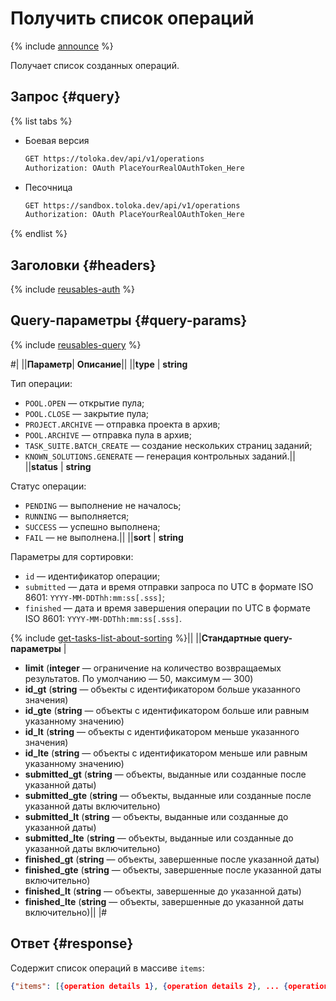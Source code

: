 # Получить список операций

{% include [announce](../_includes/announce.md) %}

Получает список созданных операций.

## Запрос {#query}

{% list tabs %}

- Боевая версия

    ```bash
    GET https://toloka.dev/api/v1/operations
    Authorization: OAuth PlaceYourRealOAuthToken_Here
    ```

- Песочница

    ```bash
    GET https://sandbox.toloka.dev/api/v1/operations
    Authorization: OAuth PlaceYourRealOAuthToken_Here
    ```

{% endlist %}

## Заголовки {#headers}

{% include [reusables-auth](../_includes/reusables/id-reusables/auth.md) %}

## Query-параметры {#query-params}

{% include [reusables-query](../_includes/reusables/id-reusables/query.md) %}

#|
||**Параметр**| **Описание**||
||**type** | **string**

Тип операции:

- `POOL.OPEN` — открытие пула;
- `POOL.CLOSE` — закрытие пула;
- `PROJECT.ARCHIVE` — отправка проекта в архив;
- `POOL.ARCHIVE` — отправка пула в архив;
- `TASK_SUITE.BATCH_CREATE` — создание нескольких страниц заданий;
- `KNOWN_SOLUTIONS.GENERATE` — генерация контрольных заданий.||
||**status** | **string**

Статус операции:

- `PENDING` — выполнение не началось;
- `RUNNING` — выполняется;
- `SUCCESS` — успешно выполнена;
- `FAIL` — не выполнена.||
||**sort** | **string**

Параметры для сортировки:

- `id` — идентификатор операции;
- `submitted` — дата и время отправки запроса по UTC в формате ISO 8601: `YYYY-MM-DDThh:mm:ss[.sss]`;
- `finished` — дата и время завершения операции по UTC в формате ISO 8601: `YYYY-MM-DDThh:mm:ss[.sss]`.

{% include [get-tasks-list-about-sorting](../_includes/concepts/get-tasks-list/id-get-tasks-list/about-sorting.md) %}||
||**Стандартные query-параметры** |
- **limit** (**integer** — ограничение на количество возвращаемых результатов. По умолчанию — 50, максимум — 300)
- **id_gt** (**string** — объекты с идентификатором больше указанного значения)
- **id_gte** (**string** — объекты с идентификатором больше или равным указанному значению)
- **id_lt** (**string** — объекты с идентификатором меньше указанного значения)
- **id_lte** (**string** — объекты с идентификатором меньше или равным указанному значению)
- **submitted_gt** (**string** — объекты, выданные или созданные после указанной даты)
- **submitted_gte** (**string** — объекты, выданные или созданные после указанной даты включительно)
- **submitted_lt** (**string** — объекты, выданные или созданные до указанной даты)
- **submitted_lte** (**string** — объекты, выданные или созданные до указанной даты включительно)
- **finished_gt** (**string** — объекты, завершенные после указанной даты)
- **finished_gte** (**string** — объекты, завершенные после указанной даты включительно)
- **finished_lt** (**string** — объекты, завершенные до указанной даты)
- **finished_lte** (**string** — объекты, завершенные до указанной даты включительно)||
|#

## Ответ {#response}

Содержит список операций в массиве `items`:

```json
{"items": [{operation details 1}, {operation details 2}, ... {operation details n}], "has_more": false}
```
